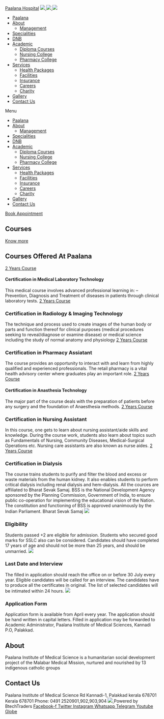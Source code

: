 [Paalana Hospital](https://paalana.in/academic/<https:/paalana.in> "Paalana Hospital")
[ ![](https://paalana.in/wp-content/uploads/2022/08/Untitled-2.png) ](https://paalana.in/academic/<https:/paalana.in/>)
[ ![](https://paalana.in/wp-content/uploads/2024/09/Group-883-1024x295.png) ](https://paalana.in/academic/<https:/paalana.in/>)
![](https://paalana.in/wp-content/uploads/2024/09/164073682_3625173097592065_7499118900655108432_n-1-1.jpg)
  * [Paalana](https://paalana.in/academic/<https:/paalana.in/>)
  * [About](https://paalana.in/academic/<https:/paalana.in/about/>)
    * [Management](https://paalana.in/academic/<https:/paalana.in/management/>)
  * [Specialities](https://paalana.in/academic/<https:/paalana.in/specialities/>)
  * [DNB](https://paalana.in/academic/<https:/paalana.in/diplomate-national-board-dnb/>)
  * [Academic](https://paalana.in/academic/<#>)
    * [Diploma Courses](https://paalana.in/academic/<https:/paalana.in/academic/>)
    * [Nursing College](https://paalana.in/academic/<https:/sanjocollegeofnursing.org/>)
    * [Pharmacy College](https://paalana.in/academic/<http:/www.sanjocps.com/>)
  * [Services](https://paalana.in/academic/<#>)
    * [Health Packages](https://paalana.in/academic/<https:/paalana.in/health-packages/>)
    * [Facilities](https://paalana.in/academic/<https:/paalana.in/facilities/>)
    * [Insurance](https://paalana.in/academic/<https:/paalana.in/insurance/>)
    * [Careers](https://paalana.in/academic/<https:/paalana.in/careers/>)
    * [Charity](https://paalana.in/academic/<https:/paalana.in/charity/>)
  * [Gallery](https://paalana.in/academic/<https:/paalana.in/our-gallery/>)
  * [Contact Us](https://paalana.in/academic/<https:/paalana.in/contact-us/>)


Menu
  * [Paalana](https://paalana.in/academic/<https:/paalana.in/>)
  * [About](https://paalana.in/academic/<https:/paalana.in/about/>)
    * [Management](https://paalana.in/academic/<https:/paalana.in/management/>)
  * [Specialities](https://paalana.in/academic/<https:/paalana.in/specialities/>)
  * [DNB](https://paalana.in/academic/<https:/paalana.in/diplomate-national-board-dnb/>)
  * [Academic](https://paalana.in/academic/<#>)
    * [Diploma Courses](https://paalana.in/academic/<https:/paalana.in/academic/>)
    * [Nursing College](https://paalana.in/academic/<https:/sanjocollegeofnursing.org/>)
    * [Pharmacy College](https://paalana.in/academic/<http:/www.sanjocps.com/>)
  * [Services](https://paalana.in/academic/<#>)
    * [Health Packages](https://paalana.in/academic/<https:/paalana.in/health-packages/>)
    * [Facilities](https://paalana.in/academic/<https:/paalana.in/facilities/>)
    * [Insurance](https://paalana.in/academic/<https:/paalana.in/insurance/>)
    * [Careers](https://paalana.in/academic/<https:/paalana.in/careers/>)
    * [Charity](https://paalana.in/academic/<https:/paalana.in/charity/>)
  * [Gallery](https://paalana.in/academic/<https:/paalana.in/our-gallery/>)
  * [Contact Us](https://paalana.in/academic/<https:/paalana.in/contact-us/>)


[ Book Appointment ](https://paalana.in/academic/<https:/bit.ly/pmchysan>)
## Courses
[ Know more ](https://paalana.in/academic/<#>)
## **Courses** Offered At Paalana
[ 2 Years Course ](https://paalana.in/academic/<#>)
#### Certification in Medical Laboratory Technology 
This medical course involves advanced professional learning in: – Prevention, Diagnosis and Treatment of diseases in patients through clinical laboratory tests.
[ 2 Years Course ](https://paalana.in/academic/<#>)
### Certification in Radiology & Imaging Technology 
The technique and process used to create images of the human body or parts and function thereof for clinical purposes (medical procedures seeking to reveal/diagnose or examine disease) or medical science including the study of normal anatomy and physiology
[ 2 Years Course ](https://paalana.in/academic/<#>)
### Certification in Pharmacy Assiatant 
The course provides an opportunity to interact with and learn from highly qualified and experienced professionals. The retail pharmacy is a vital health advisory center where graduates play an important role.
[ 2 Years Course ](https://paalana.in/academic/<#>)
#### Certification in Anasthesia Technology
The major part of the course deals with the preparation of patients before any surgery and the foundation of Anaesthesia methods.
[ 2 Years Course ](https://paalana.in/academic/<#>)
### Certification in Nursing Assistant
In this course, one gets to learn about nursing assistant/aide skills and knowledge. During the course work, students also learn about topics such as Fundamentals of Nursing, Community Diseases, Medical-Surgical Operations etc. Nursing care assistants are also known as nurse aides.
[ 2 Years Course ](https://paalana.in/academic/<#>)
### Certification in Dialysis
The course trains students to purify and filter the blood and excess or waste materials from the human kidney. It also enables students to perform critical dialysis including renal dialysis and hem-dialysis.
All the cources are affiliated to Bharat Sevak Samaj. BSS is the National Development Agency sponsored by the Planning Commission, Government of India, to ensure public co-operation for implementing the educational vision of the Nation. The constitution and functioning of BSS is approved unanimously by the Indian Parliament.
Bharat Sevak Samaj
![](https://paalana.in/wp-content/uploads/2022/05/facilities-p56l45td0tiizq3n4d7t0kirofo8u1s8v00rb8p3sg-1.jpg)
### Eligibility
Students passed +2 are eligible for admission. Students who secured good marks for SSLC also can be considered. Candidates should have completed 17 years of age and should not be more than 25 years, and should be unmarried.
![](https://paalana.in/wp-content/uploads/2022/05/academic2-1.jpg)
### Last Date and Interview
The filled in application should reach the office on or before 30 July every year. Eligible candidates will be called for an interview. The candidates have to produce all the certificates in original. The list of selected candidates will be intimated within 24 hours.
![](https://paalana.in/wp-content/uploads/2022/05/Medical-Records-Technology-1-1024x509-1.jpg)
### Application Form
Application form is available from April every year. The application should be hand written in capital letters. Filled in application may be forwarded to Academic Administrator, Paalana Institute of Medical Sciences, Kannadi P.O, Palakkad.
## About
Paalana Institute of Medical Science is a humanitarian social development project of the Malabar Medical Mission, nurtured and nourished by 13 indigenous catholic groups 
## Contact Us
Paalana Institute of Medical Science Rd
Kannadi-1, Palakkad kerala 678701
Kerala 678701
Phone: 0491 2520901,902,903,904
[ ](https://paalana.in/academic/<https:/www.facebook.com/paalana.pims>) [ ](https://paalana.in/academic/<https:/www.instagram.com/paalana_hospital/>) [ ](https://paalana.in/academic/<https:/www.youtube.com/@paalanainstituteofmedicals9226>)
[ ![](https://paalana.in/wp-content/uploads/2024/09/Group-884.png) ](https://paalana.in/academic/<https:/paalana.in/>)
Powered by BtechTraders
[ Facebook-f ](https://paalana.in/academic/<https:/www.facebook.com/btechtraderspage/>) [ Twitter ](https://paalana.in/academic/<https:/twitter.com/BtechTraders>) [ Instagram ](https://paalana.in/academic/<https:/www.instagram.com/btech_traders/>) [ Whatsapp ](https://paalana.in/academic/<https:wa.me/+919447090274>) [ Telegram ](https://paalana.in/academic/<https:/t.me/stockexTrading>) [ Youtube ](https://paalana.in/academic/<https:/www.youtube.com/c/Btechtraders>) [ Globe ](https://paalana.in/academic/<https:/btechtraders.com/>)

